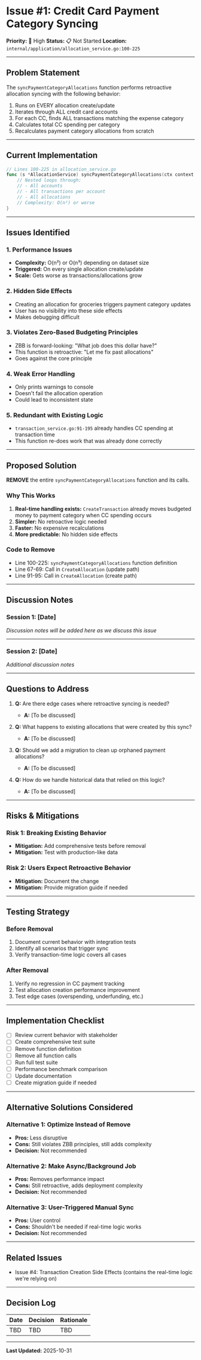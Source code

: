 # Issue #1: Credit Card Payment Category Syncing

**Priority:** 🔴 High
**Status:** 📋 Not Started
**Location:** `internal/application/allocation_service.go:100-225`

---

## Problem Statement

The `syncPaymentCategoryAllocations` function performs retroactive allocation syncing with the following behavior:

1. Runs on EVERY allocation create/update
2. Iterates through ALL credit card accounts
3. For each CC, finds ALL transactions matching the expense category
4. Calculates total CC spending per category
5. Recalculates payment category allocations from scratch

---

## Current Implementation

```go
// Lines 100-225 in allocation_service.go
func (s *AllocationService) syncPaymentCategoryAllocations(ctx context.Context, categoryID string) error {
    // Nested loops through:
    // - All accounts
    // - All transactions per account
    // - All allocations
    // Complexity: O(n²) or worse
}
```

---

## Issues Identified

### 1. Performance Issues
- **Complexity:** O(n²) or O(n³) depending on dataset size
- **Triggered:** On every single allocation create/update
- **Scale:** Gets worse as transactions/allocations grow

### 2. Hidden Side Effects
- Creating an allocation for groceries triggers payment category updates
- User has no visibility into these side effects
- Makes debugging difficult

### 3. Violates Zero-Based Budgeting Principles
- ZBB is forward-looking: "What job does this dollar have?"
- This function is retroactive: "Let me fix past allocations"
- Goes against the core principle

### 4. Weak Error Handling
- Only prints warnings to console
- Doesn't fail the allocation operation
- Could lead to inconsistent state

### 5. Redundant with Existing Logic
- `transaction_service.go:91-195` already handles CC spending at transaction time
- This function re-does work that was already done correctly

---

## Proposed Solution

**REMOVE** the entire `syncPaymentCategoryAllocations` function and its calls.

### Why This Works

1. **Real-time handling exists:** `CreateTransaction` already moves budgeted money to payment category when CC spending occurs
2. **Simpler:** No retroactive logic needed
3. **Faster:** No expensive recalculations
4. **More predictable:** No hidden side effects

### Code to Remove

- Line 100-225: `syncPaymentCategoryAllocations` function definition
- Line 67-69: Call in `CreateAllocation` (update path)
- Line 91-95: Call in `CreateAllocation` (create path)

---

## Discussion Notes

### Session 1: [Date]
*Discussion notes will be added here as we discuss this issue*

---

### Session 2: [Date]
*Additional discussion notes*

---

## Questions to Address

1. **Q:** Are there edge cases where retroactive syncing is needed?
   - **A:** [To be discussed]

2. **Q:** What happens to existing allocations that were created by this sync?
   - **A:** [To be discussed]

3. **Q:** Should we add a migration to clean up orphaned payment allocations?
   - **A:** [To be discussed]

4. **Q:** How do we handle historical data that relied on this logic?
   - **A:** [To be discussed]

---

## Risks & Mitigations

### Risk 1: Breaking Existing Behavior
- **Mitigation:** Add comprehensive tests before removal
- **Mitigation:** Test with production-like data

### Risk 2: Users Expect Retroactive Behavior
- **Mitigation:** Document the change
- **Mitigation:** Provide migration guide if needed

---

## Testing Strategy

### Before Removal
1. Document current behavior with integration tests
2. Identify all scenarios that trigger sync
3. Verify transaction-time logic covers all cases

### After Removal
1. Verify no regression in CC payment tracking
2. Test allocation creation performance improvement
3. Test edge cases (overspending, underfunding, etc.)

---

## Implementation Checklist

- [ ] Review current behavior with stakeholder
- [ ] Create comprehensive test suite
- [ ] Remove function definition
- [ ] Remove all function calls
- [ ] Run full test suite
- [ ] Performance benchmark comparison
- [ ] Update documentation
- [ ] Create migration guide if needed

---

## Alternative Solutions Considered

### Alternative 1: Optimize Instead of Remove
- **Pros:** Less disruptive
- **Cons:** Still violates ZBB principles, still adds complexity
- **Decision:** Not recommended

### Alternative 2: Make Async/Background Job
- **Pros:** Removes performance impact
- **Cons:** Still retroactive, adds deployment complexity
- **Decision:** Not recommended

### Alternative 3: User-Triggered Manual Sync
- **Pros:** User control
- **Cons:** Shouldn't be needed if real-time logic works
- **Decision:** Not recommended

---

## Related Issues

- Issue #4: Transaction Creation Side Effects (contains the real-time logic we're relying on)

---

## Decision Log

| Date | Decision | Rationale |
|------|----------|-----------|
| TBD  | TBD      | TBD       |

---

**Last Updated:** 2025-10-31
